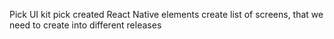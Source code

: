 Pick UI kit
pick created React Native elements
create list of screens, that we need to create into different releases
